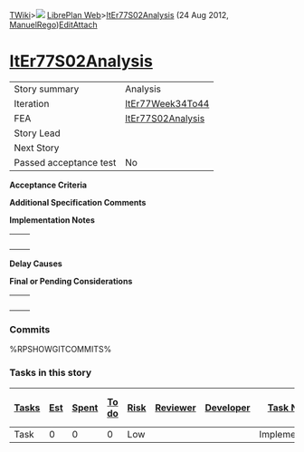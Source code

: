 [TWiki](Main_WebHome)&gt;![](/twiki/pub/TWiki/TWikiDocGraphics/web-bg-small.gif) [LibrePlan Web](LibrePlan_WebHome)&gt;[ItEr77S02Analysis](LibrePlan_ItEr77S02Analysis "Topic revision: 1 (24 Aug 2012 - 16:24:40)") (24 Aug 2012, [ManuelRego](Main_ManuelRego))[Edit](LibrePlan_ItEr77S02Analysis?t=1520343702 "Edit this topic text")[Attach](/twiki/bin/attach/LibrePlan/ItEr77S02Analysis "Attach an image or document to this topic")  

 [ItEr77S02Analysis](LibrePlan_ItEr77S02Analysis)
=================================================

|                        |                                                  |
|------------------------|--------------------------------------------------|
| Story summary          | Analysis                                         |
| Iteration              | [ItEr77Week34To44](LibrePlan_ItEr77Week34To44)   |
| FEA                    | [ItEr77S02Analysis](LibrePlan_ItEr77S02Analysis) |
| Story Lead             |                                                  |
| Next Story             |                                                  |
| Passed acceptance test | No                                               |

**Acceptance Criteria**

**Additional Specification Comments**

**Implementation Notes**

|     |     |
|-----|-----|
|     |     |

**Delay Causes**

**Final or Pending Considerations**

|     |     |
|-----|-----|
|     |     |

###  Commits

%RPSHOWGITCOMMITS%

###  Tasks in this story

| [Tasks](LibrePlan_ItEr77S02Analysis?sortcol=0;table=2;up=0#sorted_table "Sort by this column") | [Est](LibrePlan_ItEr77S02Analysis?sortcol=1;table=2;up=0#sorted_table "Sort by this column") | [Spent](LibrePlan_ItEr77S02Analysis?sortcol=2;table=2;up=0#sorted_table "Sort by this column") | [To do](LibrePlan_ItEr77S02Analysis?sortcol=3;table=2;up=0#sorted_table "Sort by this column") | [Risk](LibrePlan_ItEr77S02Analysis?sortcol=4;table=2;up=0#sorted_table "Sort by this column") | [Reviewer](LibrePlan_ItEr77S02Analysis?sortcol=5;table=2;up=0#sorted_table "Sort by this column") | [Developer](LibrePlan_ItEr77S02Analysis?sortcol=6;table=2;up=0#sorted_table "Sort by this column") | [Task Name](LibrePlan_ItEr77S02Analysis?sortcol=7;table=2;up=0#sorted_table "Sort by this column") | [Start Date](LibrePlan_ItEr77S02Analysis?sortcol=8;table=2;up=0#sorted_table "Sort by this column") | [Est End Date](LibrePlan_ItEr77S02Analysis?sortcol=9;table=2;up=0#sorted_table "Sort by this column") | [End Date](LibrePlan_ItEr77S02Analysis?sortcol=10;table=2;up=0#sorted_table "Sort by this column") |
|------------------------------------------------------------------------------------------------|----------------------------------------------------------------------------------------------|------------------------------------------------------------------------------------------------|------------------------------------------------------------------------------------------------|-----------------------------------------------------------------------------------------------|---------------------------------------------------------------------------------------------------|----------------------------------------------------------------------------------------------------|----------------------------------------------------------------------------------------------------|-----------------------------------------------------------------------------------------------------|-------------------------------------------------------------------------------------------------------|----------------------------------------------------------------------------------------------------|
| Task                                                                                           | 0                                                                                            | 0                                                                                              | 0                                                                                              | Low                                                                                           |                                                                                                   |                                                                                                    | Implementation                                                                                     |                                                                                                     |                                                                                                       |                                                                                                    |
